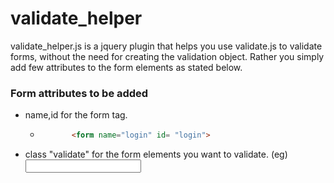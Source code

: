# validate_helper 
  
  validate_helper.js is a jquery plugin that helps you use validate.js to validate forms, without the need for creating the validation object. Rather you simply add few attributes to the form elements as stated below.

### Form attributes to be added 

* name,id for the form tag. 
  * ```html
           <form name="login" id= "login">
    ```
* class "validate" for the form elements you want to validate. (eg) <input type="email" class="validate">

